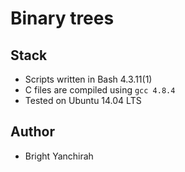 # Binary trees

## Stack
* Scripts written in Bash 4.3.11(1)
* C files are compiled using `gcc 4.8.4`
* Tested on Ubuntu 14.04 LTS

## Author
* Bright Yanchirah
